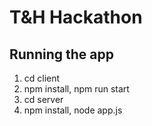 # T&H Hackathon


## Running the app 
1. cd client 
2. npm install, npm run start 
3. cd server 
4. npm install, node app.js 
